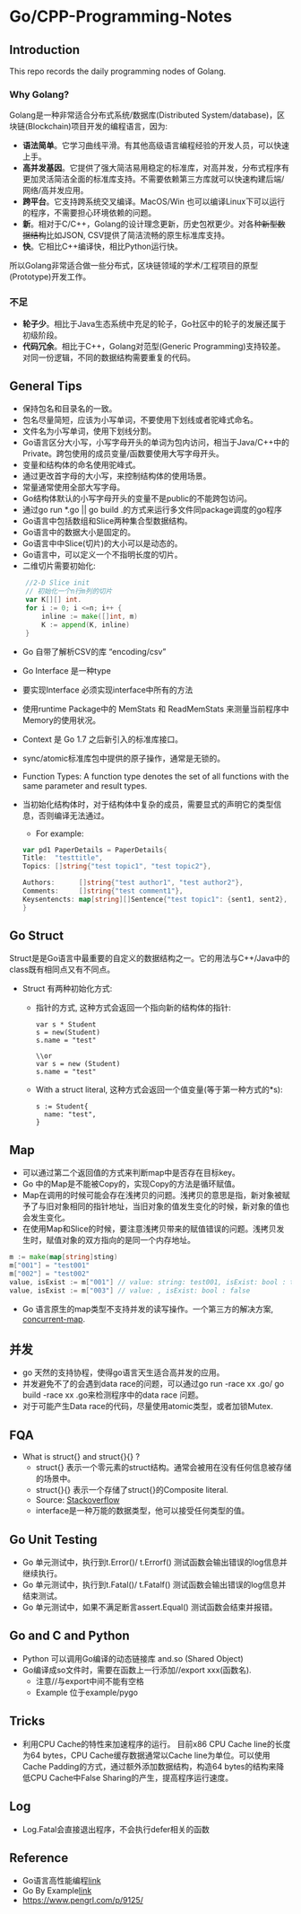 # Go/CPP-Programming-Notes

## Introduction

This repo records the daily programming nodes of Golang.

### Why Golang?

Golang是一种非常适合分布式系统/数据库(Distributed System/database)，区块链(Blockchain)项目开发的编程语言，因为:

- **语法简单**。它学习曲线平滑。有其他高级语言编程经验的开发人员，可以快速上手。
- **高并发基因**。它提供了强大简洁易用稳定的标准库，对高并发，分布式程序有更加灵活简洁全面的标准库支持。不需要依赖第三方库就可以快速构建后端/网络/高并发应用。
- **跨平台**。它支持跨系统交叉编译。MacOS/Win 也可以编译Linux下可以运行的程序，不需要担心环境依赖的问题。
- **新**。相对于C/C++，Golang的设计理念更新，历史包袱更少。对各种~~新型数据结构~~比如JSON, CSV提供了简洁流畅的原生标准库支持。
- **快**。它相比C++编译快，相比Python运行快。

所以Golang非常适合做一些分布式，区块链领域的学术/工程项目的原型(Prototype)开发工作。

### 不足

- **轮子少**。相比于Java生态系统中充足的轮子，Go社区中的轮子的发展还属于初级阶段。
- **代码冗余**。相比于C++，Golang对范型(Generic Programming)支持较差。对同一份逻辑，不同的数据结构需要重复的代码。

## General Tips

- 保持包名和目录名的一致。
- 包名尽量简短，应该为小写单词，不要使用下划线或者驼峰式命名。
- 文件名为小写单词，使用下划线分割。
- Go语言区分大小写，小写字母开头的单词为包内访问，相当于Java/C++中的Private。跨包使用的成员变量/函数要使用大写字母开头。
- 变量和结构体的命名使用驼峰式。
- 通过更改首字母的大小写，来控制结构体的使用场景。
- 常量通常使用全部大写字母。
- Go结构体默认的小写字母开头的变量不是public的不能跨包访问。
- 通过go run *.go || go build .的方式来运行多文件同package调度的go程序
- Go语言中包括数组和Slice两种集合型数据结构。
- Go语言中的数据大小是固定的。
- Go语言中中Slice(切片)的大小可以是动态的。
- Go语言中，可以定义一个不指明长度的切片。
- 二维切片需要初始化:

```go
    //2-D Slice init
    // 初始化一个n行m列的切片
    var K[][] int.
    for i := 0; i <=n; i++ {
        inline := make([]int, m)
        K := append(K, inline)
    }
```

- Go 自带了解析CSV的库 “encoding/csv”
- Go Interface 是一种type
- 要实现Interface 必须实现interface中所有的方法
- 使用runtime Package中的 MemStats 和 ReadMemStats 来测量当前程序中Memory的使用状况。
- Context 是 Go 1.7 之后新引入的标准库接口。
- sync/atomic标准库包中提供的原子操作，通常是无锁的。
- Function Types: A function type denotes the set of all functions with the same parameter and result types.
- 当初始化结构体时，对于结构体中复杂的成员，需要显式的声明它的类型信息，否则编译无法通过。
  - For example:
  
  ```Go
  var pd1 PaperDetails = PaperDetails{
  Title:  "testtitle",
  Topics: []string{"test topic1", "test topic2"},

  Authors:      []string{"test author1", "test author2"},
  Comments:     []string{"test comment1"},
  Keysentencts: map[string][]Sentence{"test topic1": {sent1, sent2}, "test topic2": {sent2, sent3}},
  }
  ```

## Go Struct

Struct是是Go语言中最重要的自定义的数据结构之一。它的用法与C++/Java中的class既有相同点又有不同点。

- Struct 有两种初始化方式:
  - 指针的方式, 这种方式会返回一个指向新的结构体的指针:

    ``` Golang
    var s * Student
    s = new(Student)
    s.name = "test"

    \\or
    var s = new (Student)
    s.name = "test"
    ```

  - With a struct literal, 这种方式会返回一个值变量(等于第一种方式的*s):

    ```Golang
    s := Student{
      name: "test",
    }
    ```

## Map

- 可以通过第二个返回值的方式来判断map中是否存在目标key。
- Go 中的Map是不能被Copy的，实现Copy的方法是循环赋值。
- Map在调用的时候可能会存在浅拷贝的问题。浅拷贝的意思是指，新对象被赋予了与旧对象相同的指针地址，当旧对象的值发生变化的时候，新对象的值也会发生变化。
- 在使用Map和Slice的时候，要注意浅拷贝带来的赋值错误的问题。浅拷贝发生时，赋值对象的双方指向的是同一个内存地址。

```go
m := make(map[string]sting)
m["001"] = "test001"
m["002"] = "test002"
value, isExist := m["001"] // value: string: test001, isExist: bool : true
value, isExist := m["003"] // value: , isExist: bool : false

```

- Go 语言原生的map类型不支持并发的读写操作。一个第三方的解决方案, [concurrent-map](https://github.com/orcaman/concurrent-map).

## 并发

- go 天然的支持协程，使得go语言天生适合高并发的应用。
- 并发避免不了的会遇到data race的问题，可以通过go run -race xx .go/ go build -race xx .go来检测程序中的data race 问题。
- 对于可能产生Data race的代码，尽量使用atomic类型，或者加锁Mutex.


## FQA

- What is struct{} and struct{}{} ?
  - struct{} 表示一个零元素的struct结构。通常会被用在没有任何信息被存储的场景中。
  - struct{}{} 表示一个存储了struct{}的Composite literal.
  - Source: [Stackoverflow](https://stackoverflow.com/questions/45122905/how-do-struct-and-struct-work-in-go)
  - interface是一种万能的数据类型，他可以接受任何类型的值。

## Go Unit Testing

- Go 单元测试中，执行到t.Error()/ t.Errorf() 测试函数会输出错误的log信息并继续执行。
- Go 单元测试中，执行到t.Fatal()/ t.Fatalf() 测试函数会输出错误的log信息并结束测试。
- Go 单元测试中，如果不满足断言assert.Equal() 测试函数会结束并报错。

## Go and C and Python

- Python 可以调用Go编译的动态链接库 and.so (Shared Object)
- Go编译成so文件时，需要在函数上一行添加//export xxx(函数名).
  - 注意//与export中间不能有空格
  - Example 位于example/pygo

## Tricks

- 利用CPU Cache的特性来加速程序的运行。 目前x86 CPU Cache line的长度为64 bytes，CPU Cache缓存数据通常以Cache line为单位。可以使用Cache Padding的方式，通过额外添加数据结构，构造64 bytes的结构来降低CPU Cache中False Sharing的产生，提高程序运行速度。

## Log

- Log.Fatal会直接退出程序，不会执行defer相关的函数

## Reference

- Go语言高性能编程[link](https://geektutu.com/post/high-performance-go.html)
- Go By Example[link](https://gobyexample.com/)
- https://www.pengrl.com/p/9125/